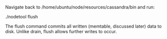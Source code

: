 Navigate back to /home/ubuntu/node/resources/cassandra/bin and run:

./nodetool flush

The flush command commits all written (memtable, discussed later) data to disk. Unlike drain, flush allows further writes to occur.